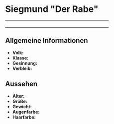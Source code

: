 # Siegmund "Der Rabe"

<primary-label ref="npc"/>

<secondary-label ref="faergria"/>

<table>
<tr><td>
<p>
</p>

</td><td width="300">
<!-- Edit here -->
<img src="siegmund.jpg" alt="" />
</td></tr>
</table>

## Allgemeine Informationen

- **Volk:**
- **Klasse:**
- **Gesinnung:**
- **Verbleib:**

## Aussehen

- **Alter:**
- **Größe:**
- **Gewicht:**
- **Augenfarbe:**
- **Haarfarbe:**

<!--
## Beziehungen

<list columns="3">
<li>
</li>
</list>

## Notizen

- **Ziele:** 
- **Geheimnisse:** 
-->